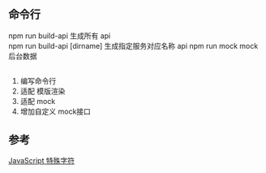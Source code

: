  
## 命令行
npm run build-api 生成所有 api  
npm run build-api [dirname] 生成指定服务对应名称 api
npm run mock  mock后台数据

## 
1. 编写命令行
2. 适配 模版渲染 
3. 适配 mock
4. 增加自定义 mock接口 



## 参考
[JavaScript 特殊字符](https://www.w3school.com.cn/js/js_special_characters.asp)